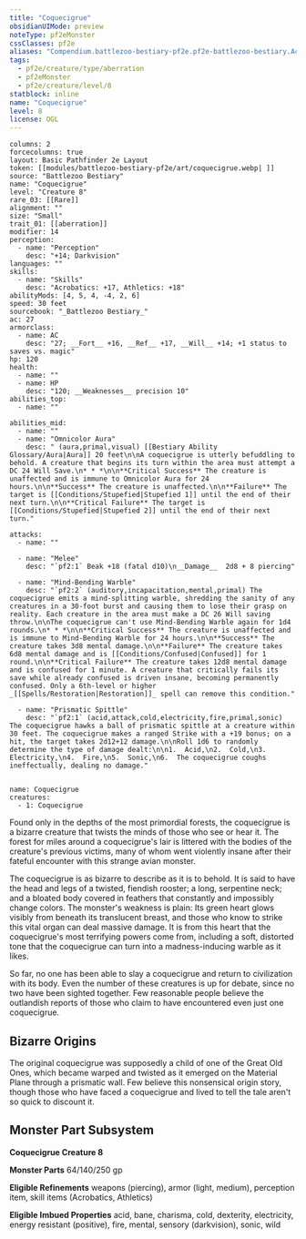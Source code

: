 ```yaml
---
title: "Coquecigrue"
obsidianUIMode: preview
noteType: pf2eMonster
cssClasses: pf2e
aliases: "Compendium.battlezoo-bestiary-pf2e.pf2e-battlezoo-bestiary.Actor.XlTeoM6eWw0vpbvm" 
tags:
  - pf2e/creature/type/aberration
  - pf2eMonster
  - pf2e/creature/level/8
statblock: inline
name: "Coquecigrue"
level: 8
license: OGL
---
```


```statblock
columns: 2
forcecolumns: true
layout: Basic Pathfinder 2e Layout
token: [[modules/battlezoo-bestiary-pf2e/art/coquecigrue.webp| ]]
source: "Battlezoo Bestiary"
name: "Coquecigrue"
level: "Creature 8"
rare_03: [[Rare]]
alignment: ""
size: "Small"
trait_01: [[aberration]]
modifier: 14
perception:
  - name: "Perception"
    desc: "+14; Darkvision"
languages: ""
skills:
  - name: "Skills"
    desc: "Acrobatics: +17, Athletics: +18"
abilityMods: [4, 5, 4, -4, 2, 6]
speed: 30 feet
sourcebook: "_Battlezoo Bestiary_"
ac: 27
armorclass:
  - name: AC
    desc: "27; __Fort__ +16, __Ref__ +17, __Will__ +14; +1 status to saves vs. magic"
hp: 120
health:
  - name: ""
  - name: HP
    desc: "120; __Weaknesses__ precision 10"
abilities_top:
  - name: ""

abilities_mid:
  - name: ""
  - name: "Omnicolor Aura"
    desc: " (aura,primal,visual) [[Bestiary Ability Glossary/Aura|Aura]] 20 feet\n\nA coquecigrue is utterly befuddling to behold. A creature that begins its turn within the area must attempt a DC 24 Will Save.\n* * *\n\n**Critical Success** The creature is unaffected and is immune to Omnicolor Aura for 24 hours.\n\n**Success** The creature is unaffected.\n\n**Failure** The target is [[Conditions/Stupefied|Stupefied 1]] until the end of their next turn.\n\n**Critical Failure** The target is [[Conditions/Stupefied|Stupefied 2]] until the end of their next turn."

attacks:
  - name: ""

  - name: "Melee"
    desc: "`pf2:1` Beak +18 (fatal d10)\n__Damage__  2d8 + 8 piercing"

  - name: "Mind-Bending Warble"
    desc: "`pf2:2` (auditory,incapacitation,mental,primal) The coquecigrue emits a mind-splitting warble, shredding the sanity of any creatures in a 30-foot burst and causing them to lose their grasp on reality. Each creature in the area must make a DC 26 Will saving throw.\n\nThe coquecigrue can't use Mind-Bending Warble again for 1d4 rounds.\n* * *\n\n**Critical Success** The creature is unaffected and is immune to Mind-Bending Warble for 24 hours.\n\n**Success** The creature takes 3d8 mental damage.\n\n**Failure** The creature takes 6d8 mental damage and is [[Conditions/Confused|Confused]] for 1 round.\n\n**Critical Failure** The creature takes 12d8 mental damage and is confused for 1 minute. A creature that critically fails its save while already confused is driven insane, becoming permanently confused. Only a 6th-level or higher _[[Spells/Restoration|Restoration]]_ spell can remove this condition."

  - name: "Prismatic Spittle"
    desc: "`pf2:1` (acid,attack,cold,electricity,fire,primal,sonic) The coquecigrue hawks a ball of prismatic spittle at a creature within 30 feet. The coquecigrue makes a ranged Strike with a +19 bonus; on a hit, the target takes 2d12+12 damage.\n\nRoll 1d6 to randomly determine the type of damage dealt:\n\n1.  Acid,\n2.  Cold,\n3.  Electricity,\n4.  Fire,\n5.  Sonic,\n6.  The coquecigrue coughs ineffectually, dealing no damage."
 
```

```encounter-table
name: Coquecigrue
creatures:
  - 1: Coquecigrue
```



Found only in the depths of the most primordial forests, the coquecigrue is a bizarre creature that twists the minds of those who see or hear it. The forest for miles around a coquecigrue's lair is littered with the bodies of the creature's previous victims, many of whom went violently insane after their fateful encounter with this strange avian monster.

The coquecigrue is as bizarre to describe as it is to behold. It is said to have the head and legs of a twisted, fiendish rooster; a long, serpentine neck; and a bloated body covered in feathers that constantly and impossibly change colors. The monster's weakness is plain: Its green heart glows visibly from beneath its translucent breast, and those who know to strike this vital organ can deal massive damage. It is from this heart that the coquecigrue's most terrifying powers come from, including a soft, distorted tone that the coquecigrue can turn into a madness-inducing warble as it likes.

So far, no one has been able to slay a coquecigrue and return to civilization with its body. Even the number of these creatures is up for debate, since no two have been sighted together. Few reasonable people believe the outlandish reports of those who claim to have encountered even just one coquecigrue.

## Bizarre Origins

The original coquecigrue was supposedly a child of one of the Great Old Ones, which became warped and twisted as it emerged on the Material Plane through a prismatic wall. Few believe this nonsensical origin story, though those who have faced a coquecigrue and lived to tell the tale aren't so quick to discount it.

## Monster Part Subsystem

**Coquecigrue Creature 8**

**Monster Parts** 64/140/250 gp

**Eligible Refinements** weapons (piercing), armor (light, medium), perception item, skill items (Acrobatics, Athletics)

**Eligible Imbued Properties** acid, bane, charisma, cold, dexterity, electricity, energy resistant (positive), fire, mental, sensory (darkvision), sonic, wild
